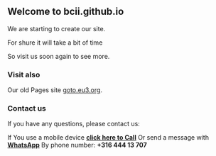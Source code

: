 ## Welcome to bcii.github.io
We are starting to create our site.

For shure it will take a bit of time

So visit us soon again to see more.

### Visit also
Our old Pages site [goto.eu3.org](http://goto.eu3.org).

### Contact us
If you have any questions, please contact us:

If You use a mobile device <a href="tel:31644413707"><strong>click here to Call</strong></a>
Or send a message with <a href="https://wa.me/31644413707" target="_blank" rel="noopener"><strong>WhatsApp</strong></a>
By phone number: <strong>+316 444 13 707</strong>
